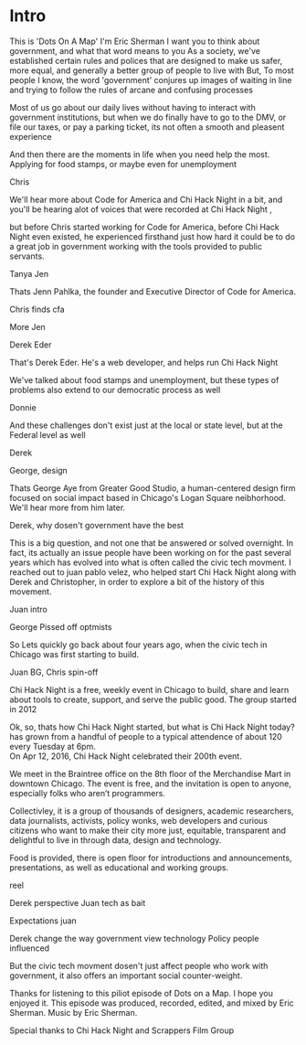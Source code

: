 # Intro

This is 'Dots On A Map'
I'm Eric Sherman
I want you to think about government, and what that word means to you
As a society, we've established certain rules and polices that are designed to make us safer, more equal, and generally a better group of people to live with
But, To most people I know, the word 'government' conjures up images of waiting in line and trying to follow the rules of arcane and confusing processes

Most of us go about our daily lives without having to interact with government institutions, but when we do finally have to go to the DMV, or file our taxes, or pay a parking ticket, its not often a smooth and pleasent experience

And then there are the moments in life when you need help the most. Applying for food stamps, or maybe even for unemployment 

Chris

We'll hear more about Code for America and Chi Hack Night in a bit, and you'll be hearing alot of voices that were recorded at Chi Hack Night , 

but before Chris started working for Code for America, before Chi Hack Night even existed, he experienced firsthand just how hard it could be to do a great job in government working with the tools provided to public servants. 

Tanya
Jen

Thats Jenn Pahlka, the founder and Executive Director of Code for America.

Chris finds cfa

More Jen

Derek Eder

That's Derek Eder. He's a web developer, and helps run Chi Hack Night

We've talked about food stamps and unemployment, but these types of problems also extend to our democratic process as well

Donnie

And these challenges don't exist just at the local or state level, but at the Federal level as well 

Derek

George, design

Thats George Aye from Greater Good Studio, a human-centered design firm focused on social impact based in Chicago's Logan Square neibhorhood. We'll hear more from him later.  

Derek, why dosen't government have the best

This is a big question, and not one that be answered or solved overnight. In fact, its actually an issue people have been working on for the past several years which has evolved into what is often called the civic tech movment. I reached out to juan pablo velez, who helped start Chi Hack Night along with Derek and Christopher, in order to explore a bit of the history of this movement.

Juan intro

George Pissed off optmists

So Lets quickly go back about four years ago, when the civic tech in Chicago was first starting to build. 

Juan BG, Chris spin-off



Chi Hack Night is a free, weekly event in Chicago to build, share and learn about tools to create, support, and serve the public good. The group started in 2012

Ok, so, thats how Chi Hack Night started, but what is Chi Hack Night today? has grown from a handful of people to a typical attendence of about 120 every Tuesday at 6pm.  
On Apr 12, 2016, Chi Hack Night celebrated their 200th event. 

We meet in the Braintree office on the 8th floor of the Merchandise Mart in downtown Chicago. The event is free, and the invitation is open to anyone, especially folks who aren’t programmers. 

Collectivley, it is a group of thousands of designers, academic researchers, data journalists, activists, policy wonks, web developers and curious citizens who want to make their city more just, equitable, transparent and delightful to live in through data, design and technology.

Food is provided, there is open floor for introductions and announcements, presentations, as well as educational and working groups. 

reel

Derek perspective
Juan tech as bait

Expectations juan

Derek change the way government view technology
Policy people influenced

But the civic tech movment dosen't just affect people who work with government, it also offers an important social counter-weight. 

Thanks for listening to this piliot episode of Dots on a Map. I hope you enjoyed it. This episode was produced, recorded, edited, and mixed by Eric Sherman. Music by Eric Sherman. 

Special thanks to Chi Hack Night and Scrappers Film Group
